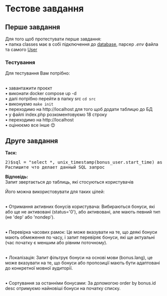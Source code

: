 <h1>Тестове завдання</h1>

<h2>Перше завдання</h2>
<p>Для того щоб протестувати перше завдання:<br>
• папка classes має в собі підключення до <u>database</u>, парсер <i>.env</i> файла та самого <u>User</u>
</p>
<h3>Тестування</h3>
<p>Для тестування Вам потрібно:<br>

<br>• завантажити проєкт
<br>• виконати docker compose up -d 
<br>• далі потрібно перейти в папку src <code>cd src</code>
<br>• виконуємо <code>make init</code>
<br>• переходимо на http://localhost для того щоб додати таблицю до БД
<br>• у файлі index.php розкоментовуємо 18 строку
<br>• переходимо на http://localhost
<br>• оцінюємо все інше 😊

</p>


<h2>Друге завдання</h2>
<p>
<b>Таск:</b> 
<pre>2)$sql = "select *, unix_timestamp(bonus_user.start_time) as start_time, unix_timestamp(bonus.end_time) as end_time from bonus_user join bonus on(bonus.id=bonus_user.bonus_id) where (status='0' or (status='1' and type not in ('dep','nondep')))and bonus_user.start_time<=now() and bonus.lang = '$language'        and user_id='$user_id' order by bonus.id desc" 
Распишите что делает данный SQL запрос</pre>
</p>
<p>
<b>Відповідь: </b><br>
Запит звертається до таблиць, які стосуються користувачів<br>


Його можна використовувати для таких цілей:<br>

<br>• Отримання активних бонусів користувача: Вибираються бонуси, які або ще не активовані (status='0'), або активовані, але мають певний тип (не 'dep' або 'nondep').

<br> • Перевірка часових рамок: Це може вказувати на те, що деякі бонуси мають обмеження по часу, і запит перевіряє бонуси, які ще актуальні (час початку є меншим або рівним поточному).

<br>• Локалізація: Запит фільтрує бонуси на основі мови (bonus.lang), це може вказувати на те, що бонуси або пропозиції мають бути адаптовані до конкретної мовної аудиторії.

<br> • Сортування за останніми бонусами: За допомогою order by bonus.id desc отримуємо найновіші бонуси на початку списку.
</p>